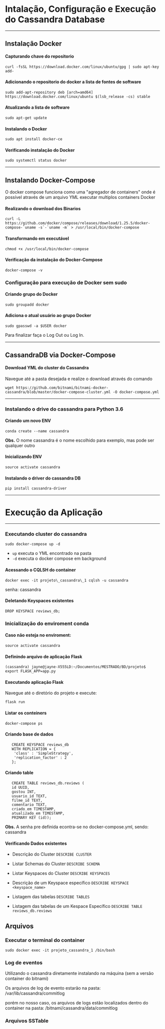 # Intalação, Configuração e Execução do Cassandra Database

-----
## Instalação Docker

#### Capturando chave do repositorio

``curl -fsSL https://download.docker.com/linux/ubuntu/gpg | sudo apt-key add-``

#### Adicionando o repositorio do docker a lista de fontes de software

``sudo add-apt-repository deb [arch=amd64] https://download.docker.com/linux/ubuntu $(lsb_release -cs) stable``

#### Atualizando a lista de software 

``sudo apt-get update``

#### Instalando o Docker 

``sudo apt install docker-ce``

#### Verificando instalação do Docker

``sudo systemctl status docker``




-----

## Instalando Docker-Compose

O docker compose funciona como uma "agregador de containers" onde é possível através de um arquivo YML 
executar multiplos containers Docker

#### Realizando o download dos Binarios

``curl -L https://github.com/docker/compose/releases/download/1.25.5/docker-compose-`uname -s`-`uname -m` > /usr/local/bin/docker-compose``

#### Transformando em executável

``chmod +x /usr/local/bin/docker-compose``

#### Verificação da instalação do Docker-Compose

```docker-compose -v```


### Configuração para execução de Docker sem sudo

#### Criando grupo do Docker

```sudo groupadd docker```

#### Adiciona o atual usuário ao grupo Docker

```sudo gpasswd -a $USER docker```

Para finalizar faça o Log Out ou Log In.




-----

## CassandraDB via Docker-Compose

#### Download YML do cluster do Cassandra

Navegue até a pasta desejada e realize o download através do comando

``wget https://github.com/bitnami/bitnami-docker-cassandra/blob/master/docker-compose-cluster.yml -O docker-compose.yml``



------
### Instalando o drive do cassandra para Python 3.6


#### Criando um novo ENV

```conda create --name cassandra```

**Obs.** O nome cassandra é o nome escolhido para exemplo, mas pode ser qualquer outro

#### Inicializando ENV

```source activate cassandra```

#### Instalando o driver do cassandra DB

```pip install cassandra-driver```


-----

# Execução da Aplicação


-----

### Executando cluster do cassandra

```sudo docker-compose up -d```

* ```up``` executa o YML encontrado na pasta
* ```-d``` executa o docker compose em background


#### Acessando o CQLSH do container 

```docker exec -it projeto\_cassandra\_1 cqlsh -u cassandra```

senha: cassandra





#### Deletando Keyspaces existentes

```DROP KEYSPACE reviews_db;```



### Inicialização do enviroment conda 

#### Caso não esteja no enviroment:

```source activate cassandra```

#### Definindo arquivo de aplicação Flask

```(cassandra) jayne@jayne-X555LD:~/Documentos/MESTRADO/BD/projeto$ export FLASK_APP=app.py```

#### Executando aplicação Flask

Navegue até o diretório do projeto e execute:

```flask run```


#### Listar os conteiners

```docker-compose ps```


#### Criando base de dados 

       CREATE KEYSPACE reviews_db 
       WITH REPLICATION = { 
        'class' : 'SimpleStrategy', 
        'replication_factor' : 2
       };

#### Criando table

       CREATE TABLE reviews_db.reviews (
       id UUID, 
       gostou INT, 
       usuario_id TEXT, 
       filme_id TEXT,
       comentario TEXT,
       criado_em TIMESTAMP,
       atualizado_em TIMESTAMP,
       PRIMARY KEY (id));

**Obs.** A senha pre definida econtra-se no docker-compose.yml, sendo: cassandra


####  Verificando Dados  existentes

- Descrição do Cluster
```DESCRIBE CLUSTER```

- Listar Schemas do Cluster
```DESCRIBE SCHEMA```

- Listar Keyspaces do Cluster
```DESCRIBE KEYSPACES```

-  Descrição de um Keyspace específico
```DESCRIBE KEYSPACE <keyspace_name>```

- Listagem das tabelas
```DESCRIBE TABLES```

- Listagem das tabelas de um Kespace Específico
```DESCRIBE TABLE reviews_db.reviews```


## Arquivos

### Executar o terminal do container

```sudo docker exec -it projeto_cassandra_1 /bin/bash```

### Log de eventos

Utilizando o cassandra diretamente instalando na máquina (sem a versão container do bitnami)

Os arquivos de log de evento estarão na pasta: /var/lib/cassandra/commitlog

porém no nosso caso, os arquivos de logs estão localizados dentro do container na pasta: /bitnami/cassandra/data/commitlog

### Arquivos SSTable
